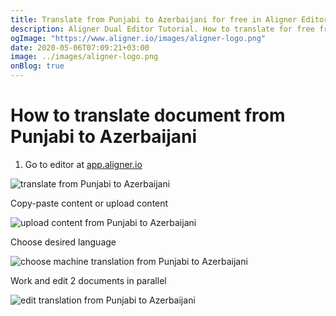 ```yaml
---
title: Translate from Punjabi to Azerbaijani for free in Aligner Editor
description: Aligner Dual Editor Tutorial. How to translate for free from Punjabi to Azerbaijani. Aligner is multilingual document management platform. 
ogImage: "https://www.aligner.io/images/aligner-logo.png"
date: 2020-05-06T07:09:21+03:00
image: ../images/aligner-logo.png
onBlog: true
---
```


# How to translate document from Punjabi to Azerbaijani

1. Go to editor at [app.aligner.io](https://app.aligner.io "Aligner App web page")

![translate from Punjabi to Azerbaijani](../aligner-blank-editor.png "translate from Punjabi to Azerbaijani")

Copy-paste content or upload content

![upload content from Punjabi to Azerbaijani](../aligner-uploaded-document.png "upload content from Punjabi to Azerbaijani")

Choose desired language

![choose machine translation from Punjabi to Azerbaijani](../aligner-language-dropdown.png "choose machine translation from Punjabi to Azerbaijani")

Work and edit 2 documents in parallel

![edit translation from Punjabi to Azerbaijani](../aligner-double-sitded-editor.png "edit translation from Punjabi to Azerbaijani")

